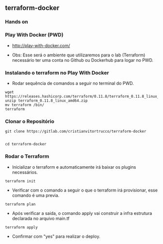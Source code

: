 ## terraform-docker

### Hands on

### Play With Docker (PWD)

* http://play-with-docker.com/

- Obs: Esse será o ambiente que utilizaremos para o lab (Terraform) necessário ter uma conta no Github ou Dockerhub para logar no PWD.

### Instalando o terraform no Play With Docker
- Rodar sequência de comandos a seguir no terminal do PWD.

```
wget https://releases.hashicorp.com/terraform/0.11.8/terraform_0.11.8_linux_amd64.zip
unzip terraform_0.11.8_linux_amd64.zip
mv terraform /bin/
terraform
```

### Clonar o Repositório 
```
git clone https://gitlab.com/cristianvitortrucco/terraform-docker


cd terraform-docker 

````

### Rodar o Terraform

- Inicializar o terraform e automaticamente irá baixar os plugins necessários.

```
terraform init
```

- Verificar com o comando a seguir o que o terraform irá provisionar, esse comando é uma previa.

```
terraform plan
```

- Após verificar a saida, o comando apply vai construir a infra estrutura declarada no arquivo main.tf

```
terraform apply
```
- Confirmar com "yes" para realizar o deploy.

